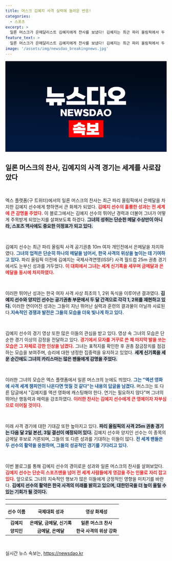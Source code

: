 ```yaml
---
title: 머스크 김예지 사격 실력에 놀라운 반응!
categories:
  - 스포츠
excerpt: >
  일론 머스크가 은메달리스트 김예지에게 찬사를 보냈다! 김예지는 최근 파리 올림픽에서 두 차례의 메달을 획득한 사격의 아이콘으로, 그의 카리스마 넘치는 모습이 전 세계 팬들을 매료시켰다.
feature_text: >
  일론 머스크가 은메달리스트 김예지에게 찬사를 보냈다! 김예지는 최근 파리 올림픽에서 두 차례의 메달을 획득한 사격의 아이콘으로, 그의 카리스마 넘치는 모습이 전 세계 팬들을 매료시켰다.
image: '/assets/img/newsdao_breakingnews.jpg'
---
```


<p><img src="/assets/img/newsdao_breakingnews.jpg" alt="flaretime 속보" /></p>

<h2 data-ke-size="size26">일론 머스크의 찬사, 김예지의 사격 경기는 세계를 사로잡았다</h2>

<p data-ke-size="size16">&nbsp;</p>

<p>엑스 플랫폼(구 트위터)에서의 일론 머스크의 찬사는 최근 파리 올림픽에서 은메달을 차지한 김예지 선수에게 향하면서 큰 화제가 되었다. <b><span style="color: #ee2323;">김예지 선수의 훌륭한 성과는 전 세계에 큰 감명을 주었다.</span></b> 이 블로그에서는 김예지 선수의 뛰어난 경력과 더불어 그녀가 어떻게 주목받게 되었는지를 살펴보도록 하겠다. <b><span style="background-color: #21538527;">그녀의 성취는 단순한 메달 수상만이 아니라, 스포츠 역사에도 중요한 이정표가 되고 있다.</span></b></p>

<p data-ke-size="size16">&nbsp;</p>

<p>김예지 선수는 최근 파리 올림픽 사격 공기권총 10m 여자 개인전에서 은메달을 차지하였다. <b><span style="color: #1a5490;">그녀의 업적은 단순히 하나의 메달을 넘어서, 한국 사격의 위상을 높이는 데 기여하고 있다.</span></b> 파리 올림픽 이전에 김예지는 국제사격연맹(ISSF) 사격 월드컵 25m 권총 경기에서도 눈부신 성과를 거두었다. <b><span style="color: #ee2323;">이 대회에서 그녀는 세계 신기록을 세우며 금메달과 은메달을 동시에 차지하였다.</span></b></p>

<p data-ke-size="size16">&nbsp;</p>

<p>이러한 뛰어난 성과는 한국 여자 사격 사상 최초의 1, 2위 독식을 이루어낸 결과였다. <b><span style="background-color: #21538527;">김예지 선수와 양지인 선수는 공기권총 부문에서 두 달 간격으로 각각 1, 2위를 재현하고 있다.</span></b> 이러한 연이어진 성과는 그들이 지닌 뛰어난 실력과 훈련의 결과물이 아닐까 사료된다.<b><span style="color: #1a5490;">지속적인 경쟁과 발전은 그들의 모습을 더욱 빛나게 하고 있다.</span></b></p>

<p data-ke-size="size16">&nbsp;</p>

<p>김예지 선수의 경기 영상 또한 많은 이들의 관심을 받고 있다. 영상 속 그녀의 모습은 단순한 경기 이상의 감정을 전달하고 있다. <b><span style="color: #ee2323;">경기에서 모자를 거꾸로 쓴 채 마지막 발을 쏘는 모습은 그 자체로 강한 인상을 남겼다.</span></b> 그녀는 표적지를 확인한 후 권총 잠금장치를 점검하는 모습을 보여주며, 승리에 대한 냉정한 집중력을 유지하고 있었다. <b><span style="background-color: #21538527;">세계 신기록을 세운 순간에도 그녀의 카리스마는 많은 팬들에게 감명을 주었다.</span></b></p>

<p data-ke-size="size16">&nbsp;</p>

<p>이러한 그녀의 모습은 엑스 플랫폼에서 일론 머스크의 눈에도 띄었다. <b><span style="color: #1a5490;">그는 "액션 영화에 사격 세계 챔피언이 나온다면 멋질 것 같다"는 내용의 답글을 남겼다.</span></b> 머스크는 또 다른 답글에서 "김예지를 액션 영화에 캐스팅해야 한다. 연기는 필요하지 않다"며 그녀의 뛰어난 행동력과 매력을 강조하였다. <b><span style="color: #ee2323;">이러한 찬사는 김예지 선수에게 큰 영예이자 자부심으로 이어질 것이다.</span></b></p>

<p data-ke-size="size16">&nbsp;</p>

<p>미래 사격 경기에 대한 기대감 또한 높아지고 있다. <b><span style="background-color: #21538527;">파리 올림픽의 사격 25m 권총 경기는 다음 달 2일 본선, 3일 결선이 예정되어 있다.</span></b> 김예지 선수와 양지인 선수는 이 종목의 금메달 후보로 거론되며, 그들의 또 다른 성과를 기대하는 이들이 많다. <b><span style="color: #1a5490;">전 세계 팬들은 두 선수의 활약을 응원하며, 그들의 성공적인 경기를 기다리고 있다.</span></b></p>

<p data-ke-size="size16">&nbsp;</p>

<p>이번 블로그를 통해 김예지 선수의 경이로운 성과와 일론 머스크의 찬사를 살펴보았다. <b><span style="color: #ee2323;">김예지 선수는 단순히 스포츠맨을 넘어 전 세계 사람들에게 영감을 주는 인물로 자리 잡고 있다.</span></b> 앞으로도 그녀의 지속적인 행보가 많은 이들에게 긍정적인 영향을 미치기를 바란다. <b><span style="background-color: #21538527;">김예지 선수의 활약은 한국 사격의 미래를 밝히고 있으며, 대한민국을 더 높이 올릴 수 있는 기회가 될 것이다.</span></b></p>

<hr/>

<table style="width: 100%; border-collapse: collapse;">
    <thead>
        <tr>
            <th style="text-align: center; height: 37px;"><b>선수 이름</b></th>
            <th style="text-align: center; height: 37px;"><b>국제대회 성과</b></th>
            <th style="text-align: center; height: 37px;"><b>영상 화제성</b></th>
        </tr>
    </thead>
    <tbody>
        <tr>
            <td style="text-align: center; height: 17px;"><b>김예지</b></td>
            <td style="text-align: center; height: 17px;"><b>은메달, 금메달, 신기록</b></td>
            <td style="text-align: center; height: 17px;"><b>일론 머스크 찬사</b></td>
        </tr>
        <tr>
            <td style="text-align: center; height: 17px;"><b>양지인</b></td>
            <td style="text-align: center; height: 17px;"><b>금메달, 은메달</b></td>
            <td style="text-align: center; height: 17px;"><b>한국 사격의 위상 강화</b></td>
        </tr>
    </tbody>
</table>

<p data-ke-size="size16">&nbsp;</p>
실시간 뉴스 속보는, <a href="https://newsdao.kr" rel="dofollow">https://newsdao.kr</a>


